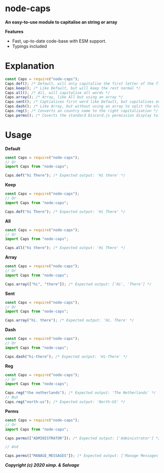 # node-caps

**An easy-to-use module to capitalise an string or array**

**Features**

- Fast, up-to-date code-base with ESM support.
- Typings included

# Explanation

```js
const Caps = require("node-caps");
Caps.def(); /* Default, will only capitalise the first letter of the first word */
Caps.keep(); /* Like Default, but will keep the rest normal */
Caps.all(); /* All, will capitalise all words */
Caps.array(); /* Array, like All but using an array */
Caps.sent(); /* Captialises first word like Default, but capitalises every word after the dot */
Caps.dash(); /* Like Array, but without using an array to split the elements, but an dash (-) */
Caps.reg(); /* Converts an country name to the right capitalization */
Caps.perms(); /* Coverts the standard Discord.js permission display to readable text */
```

# Usage

**Default**

```js
const Caps = require("node-caps");
// Or
import Caps from "node-caps";

Caps.def("hi There"); /* Expected output: 'Hi there' */
```

**Keep**

```js
const Caps = require("node-caps");
// Or
import Caps from "node-caps";

Caps.def("hi There"); /* Expected output: 'Hi There' */
```

**All**

```js
const Caps = require("node-caps");
// Or
import Caps from "node-caps";

Caps.all("hi there"); /* Expected output: 'Hi There' */
```

**Array**

```js
const Caps = require("node-caps");
// Or
import Caps from "node-caps";

Caps.array(["hi", "there"]); /* Expected output: ['Hi', 'There'] */
```

**Sent**

```js
const Caps = require("node-caps");
// Or
import Caps from "node-caps";

Caps.array("hi. there"); /* Expected output: 'Hi. There' */
```

**Dash**

```js
const Caps = require("node-caps");
// Or
import Caps from "node-caps";

Caps.dash("hi-there"); /* Expected output: 'Hi-There' */
```

**Reg**

```js
const Caps = require("node-caps");
// Or
import Caps from "node-caps";

Caps.reg("the netherlands"); /* Expected output: 'The Netherlands' */
// But
Caps.reg("north-us"); /* Expected output: 'North-US' */
```

**Perms**

```js
const Caps = require("node-caps");
// Or
import Caps from "node-caps";

Caps.perms(["ADMINISTRATOR"]); /* Expected output: ['Administrator'] */

// And

Caps.perms(["MANAGE_MESSAGES"]); /* Expected output: ['Manage Messages'] */
```

**_Copyright (c) 2020 simp. & Salvage_**
